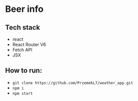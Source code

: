 # Beer info

## Tech stack
- react
- React Router V6
- Fetch API
- JSX


## How to run:
- `git clone https://github.com/PrzemekL7/weather_app.git`
- `npm i`
- `npm start`
